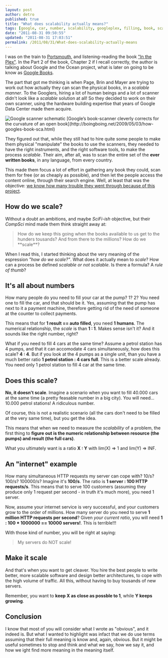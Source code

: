 ```yaml
---
layout: post
author: detro
published: true
title: "What does scalability actually means?"
tags: [google, car, number, scalability, googleplex, filling, book, scale, listening, reading]
date: "2011-08-31 09:50:55"
updated: "2011-08-31 17:03:51"
permalink: /2011/08/31/What-does-scalability-actually-means
---
```


I was on the train to [Portsmouth](http://maps.google.co.uk/maps?cx=c&q=portsmouth&um=1&ie=UTF-8&hq=&hnear=0x487442a41814f1e9:0x45b683ea03373b79,Portsmouth&gl=uk&ei=hgNeTpbZFcSOswaqtNmwDw&sa=X&oi=geocode_result&ct=title&resnum=1&ved=0CCcQ8gEwAA), and listening-reading the book ["In the Plex"](http://books.google.co.uk/books?id=V1u1f8sv3k8C).
In the Part 2 of the book, Chapter 2 if I recall correctly, the author is talking about Google and the Ocean project, what is later on going to be know as [Google Books](http://books.google.co.uk/books).

The part that got me thinking is when Page, Brin and Mayer are trying to work out how actually they can scan the physical books, in a _scalable manner_. To the Googlers, hiring a lot of human beings and a lot of scanner didn't look like a _scalable_ solution at all! So they decided to work on their own scanner, using the hardware building expertise that years of Google Data Center made them acquire.

<div class="img">
<img src="http://craphound.com/images/Google_figure_3.jpg" alt="Google scanner schematic" />
[Google’s book-scanner cleverly corrects for the curvature of an open book](http://boingboing.net/2009/05/03/how-googles-book-sca.html)
</div>

They figured out that, while they still had to hire quite some people to make them physical "manipulate" the books to use the scanners, they needed to have the right instruments, and the right software tools, to make the process _scalable_. Their aim, after all, was to scan the entire set of the **ever written books**, in any language, from every country.

This made them focus a lot of effort in gathering any book they could, scan them for free (or as cheaply as possible), and then let the people access the content online, through their search engine. Well, at least that was the objective: [we know how many trouble they went through because of this project](http://en.wikipedia.org/wiki/Google_Books#Copyright_infringement.2C_fair_use_and_related_issues).

## How do we scale?
Without a doubt an ambitions, and maybe _SciFi-ish_ objective, but their _CompSci_ mind made them think straight away at:
<blockquote>
How do we keep this going when the books available to us get to the hunders tousands? And from there to the millions? How do we **scale**?
</blockquote>

When I read this, I started thinking about the very meaning of the espression _"how do we scale?"_. What does it actually mean to _scale_? How can a process be defined _scalable or not scalable_. Is there a formula? A _rule of thumb_?

## It's all about numbers
How many people do you need to fill your car at the pump? 1? 2? You need one to fill the car, and that should be it. Yes, assuming that the pump has next to it a payment machine, therefore getting rid of the need of someone at the counter to collect payments.

This means that for **1 result == auto filled**, you need **1 humans**. The numerical relationship, the _scale_ is than **1 : 1**. Makes sense isn't it? And it sounds like the right number, right?

What if you need to fill 4 cars at the same time? Assume a petrol station has 4 pumps, and that it can accomodate 4 cars simultaneously, how does this scale? **4 : 4**. But if you look at the 4 pumps as a single unit, than you have a much better ratio **1 petrol station : 4 cars full**. This is a better scale already. You need only 1 petrol station to fill 4 car at the same time.

## Does this scale?
**No, it doesn't scale**. Imagine a scenario when you want to fill 40.000 cars at the same time (a pretty feasable number in a big city). You will need... 10.000 petrol stations! A ridiculous number.

Of course, this is not a realistic scenario (all the cars don't need to be filled at the very same time), but you get the idea.

This means that when we need to measure the _scalability_ of a problem, the first thing to **figure out is the numeric relationship between resource (the pumps) and result (the full cars)**.

What you ultimately want is a ratio **X : Y** with lim(X) => 1 and lim(Y) => INF.

## An "internet" example
How many simultaneous HTTP requests my server can cope with? 10/s? 100/s? 100000/s? Imagine it's **100/s**. The ratio is **1 server : 100 HTTP requests/s**. This means that to serve 100 customers (assuming they produce only 1 request per second - in truth it's much more), you need 1 server.

Now, assume your internet service is very successful, and your customers grow to the order of millions. How many server do you need to serve **1 million HTTP requests per second**? Given _your current ratio_, you will need **1 : 100 * 1000000 == 10000 servers!**. This is terrible!!!

With those kind of number, you will be right at saying:
<blockquote>
My servers do NOT scale!
</blockquote>

## Make it scale
And that's when you want to get cleaver. You hire the best people to write better, more scalable software and design better architectures, to cope with the high volume of traffic. All this, without having to buy tousands of new servers.

Remember, you want to **keep X as close as possble to 1**, while **Y keeps growing**.

## Conclusion
I know that most of you will consider what I wrote as "obvious", and it indeed is. But what I wanted to highlight was infact that we do use terms assuming that their full meaning is know and, again, obvious. But it might be useful sometimes to stop and think and what we say, how we say it, and how we ight find more meaning in the meaning itself.
